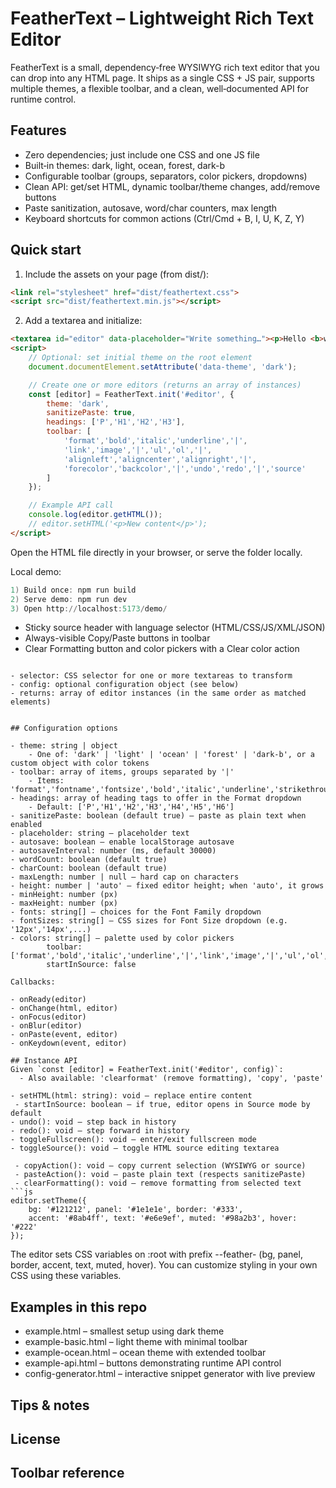 FeatherText – Lightweight Rich Text Editor
=========================================

FeatherText is a small, dependency‑free WYSIWYG rich text editor that you can drop into any HTML page. It ships as a single CSS + JS pair, supports multiple themes, a flexible toolbar, and a clean, well‑documented API for runtime control.


## Features

- Zero dependencies; just include one CSS and one JS file
- Built‑in themes: dark, light, ocean, forest, dark-b
- Configurable toolbar (groups, separators, color pickers, dropdowns)
- Clean API: get/set HTML, dynamic toolbar/theme changes, add/remove buttons
- Paste sanitization, autosave, word/char counters, max length
- Keyboard shortcuts for common actions (Ctrl/Cmd + B, I, U, K, Z, Y)


## Quick start

1) Include the assets on your page (from dist/):

```html
<link rel="stylesheet" href="dist/feathertext.css">
<script src="dist/feathertext.min.js"></script>
```

2) Add a textarea and initialize:

```html
<textarea id="editor" data-placeholder="Write something…"><p>Hello <b>world</b>!</p></textarea>
<script>
	// Optional: set initial theme on the root element
	document.documentElement.setAttribute('data-theme', 'dark');

	// Create one or more editors (returns an array of instances)
	const [editor] = FeatherText.init('#editor', {
		theme: 'dark',
		sanitizePaste: true,
		headings: ['P','H1','H2','H3'],
		toolbar: [
			'format','bold','italic','underline','|',
			'link','image','|','ul','ol','|',
			'alignleft','aligncenter','alignright','|',
			'forecolor','backcolor','|','undo','redo','|','source'
		]
	});

	// Example API call
	console.log(editor.getHTML());
	// editor.setHTML('<p>New content</p>');
</script>
```

Open the HTML file directly in your browser, or serve the folder locally.

Local demo:

```powershell
1) Build once: npm run build
2) Serve demo: npm run dev
3) Open http://localhost:5173/demo/
```
 - Sticky source header with language selector (HTML/CSS/JS/XML/JSON)
 - Always-visible Copy/Paste buttons in toolbar
 - Clear Formatting button and color pickers with a Clear color action
```

- selector: CSS selector for one or more textareas to transform
- config: optional configuration object (see below)
- returns: array of editor instances (in the same order as matched elements)


## Configuration options

- theme: string | object
	- One of: 'dark' | 'light' | 'ocean' | 'forest' | 'dark-b', or a custom object with color tokens
- toolbar: array of items, groups separated by '|'
	- Items: 'format','fontname','fontsize','bold','italic','underline','strikethrough','link','unlink','image','video','table','ul','ol','indent','outdent','alignleft','aligncenter','alignright','alignjustify','blockquote','code','hr','forecolor','backcolor','undo','redo','fullscreen','source'
- headings: array of heading tags to offer in the Format dropdown
	- Default: ['P','H1','H2','H3','H4','H5','H6']
- sanitizePaste: boolean (default true) – paste as plain text when enabled
- placeholder: string – placeholder text
- autosave: boolean – enable localStorage autosave
- autosaveInterval: number (ms, default 30000)
- wordCount: boolean (default true)
- charCount: boolean (default true)
- maxLength: number | null – hard cap on characters
- height: number | 'auto' – fixed editor height; when 'auto', it grows
- minHeight: number (px)
- maxHeight: number (px)
- fonts: string[] – choices for the Font Family dropdown
- fontSizes: string[] – CSS sizes for Font Size dropdown (e.g. '12px','14px',...)
- colors: string[] – palette used by color pickers
		toolbar: ['format','bold','italic','underline','|','link','image','|','ul','ol','|','forecolor','backcolor','|','undo','redo','|','clearformat','source','copy','paste'],
		startInSource: false

Callbacks:

- onReady(editor)
- onChange(html, editor)
- onFocus(editor)
- onBlur(editor)
- onPaste(event, editor)
- onKeydown(event, editor)

## Instance API
Given `const [editor] = FeatherText.init('#editor', config)`:
  - Also available: 'clearformat' (remove formatting), 'copy', 'paste'

- setHTML(html: string): void – replace entire content
 - startInSource: boolean – if true, editor opens in Source mode by default
- undo(): void – step back in history
- redo(): void – step forward in history
- toggleFullscreen(): void – enter/exit fullscreen mode
- toggleSource(): void – toggle HTML source editing textarea

 - copyAction(): void – copy current selection (WYSIWYG or source)
 - pasteAction(): void – paste plain text (respects sanitizePaste)
 - clearFormatting(): void – remove formatting from selected text
```js
editor.setTheme({
	bg: '#121212', panel: '#1e1e1e', border: '#333',
	accent: '#8ab4ff', text: '#e6e9ef', muted: '#98a2b3', hover: '#222'
});
```

The editor sets CSS variables on :root with prefix --feather- (bg, panel, border, accent, text, muted, hover). You can customize styling in your own CSS using these variables.


## Examples in this repo

- example.html – smallest setup using dark theme
- example-basic.html – light theme with minimal toolbar
- example-ocean.html – ocean theme with extended toolbar
- example-api.html – buttons demonstrating runtime API control
- config-generator.html – interactive snippet generator with live preview


## Tips & notes


## License
## Toolbar reference
